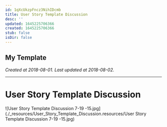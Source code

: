 ```yaml
---
id: 1qXcUkzpFncz3NihIDcmb
title: User Story Template Discussion
desc: ''
updated: 1645225706366
created: 1645225706366
stub: false
isDir: false
---
```

My Template
---

_Created at 2018-08-01._
_Last updated at 2018-08-02._




---

# User Story Template Discussion


![User Story Template Discussion 7-19 -15.jpg](./_resources/User_Story_Template_Discussion.resources/User Story Template Discussion 7-19 -15.jpg)

